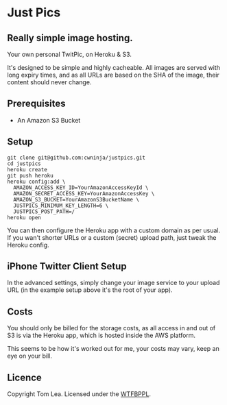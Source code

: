 # Just Pics
## Really simple image hosting.

Your own personal TwitPic, on Heroku & S3.

It's designed to be simple and highly cacheable. All images are served with long expiry times,
and as all URLs are based on the SHA of the image, their content should never change.

## Prerequisites

* An Amazon S3 Bucket

## Setup

    git clone git@github.com:cwninja/justpics.git
    cd justpics
    heroku create
    git push heroku
    heroku config:add \
      AMAZON_ACCESS_KEY_ID=YourAmazonAccessKeyId \
      AMAZON_SECRET_ACCESS_KEY=YourAmazonAccessKey \
      AMAZON_S3_BUCKET=YourAmazonS3BucketName \
      JUSTPICS_MINIMUM_KEY_LENGTH=6 \
      JUSTPICS_POST_PATH=/
    heroku open

You can then configure the Heroku app with a custom domain as per usual. If you wan't shorter URLs or a custom (secret) upload path, just tweak the Heroku config.

## iPhone Twitter Client Setup

In the advanced settings, simply change your image service to your upload URL (in the example setup above it's the root of your app).

## Costs

You should only be billed for the storage costs, as all access in and out of S3 is via the Heroku app, which is hosted inside the AWS platform.

This seems to be how it's worked out for me, your costs may vary, keep an eye on your bill.

## Licence
Copyright Tom Lea. Licensed under the [WTFBPPL][WTFBPPL].

[WTFBPPL]: http://tomlea.co.uk/WTFBPPL.txt
